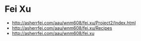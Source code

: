 # Fei Xu

- http://asherrfei.com/aau/wnm608/fei.xu/Project2/Index.html
- http://asherrfei.com/aau/wnm608/fei.xu/Recipes
- http://asherrfei.com/aau/wnm608/fei.xu
